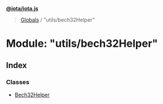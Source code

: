 **[@iota/iota.js](../README.md)**

> [Globals](../README.md) / "utils/bech32Helper"

# Module: "utils/bech32Helper"

## Index

### Classes

* [Bech32Helper](../classes/_utils_bech32helper_.bech32helper.md)
